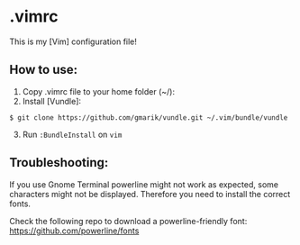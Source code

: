 .vimrc
======
This is my [Vim] configuration file!

How to use:
-----------
1. Copy .vimrc file to your home folder (~/):
2. Install [Vundle]:
```
$ git clone https://github.com/gmarik/vundle.git ~/.vim/bundle/vundle
```
3. Run `:BundleInstall` on `vim`

Troubleshooting:
----------------
If you use Gnome Terminal powerline might not work as expected, some
characters might not be displayed.  Therefore you need to install the
correct fonts.

Check the following repo to download a powerline-friendly font: https://github.com/powerline/fonts
